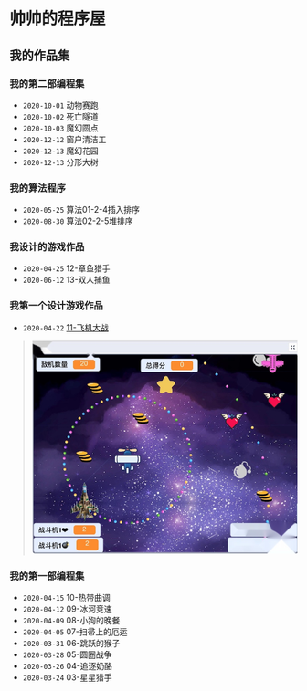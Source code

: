 # 帅帅的程序屋

## 我的作品集
### 我的第二部编程集
* `2020-10-01` 动物赛跑
* `2020-10-02` 死亡隧道
* `2020-10-03` 魔幻圆点
* `2020-12-12` 窗户清洁工
* `2020-12-13` 魔幻花园
* `2020-12-13` 分形大树

### 我的算法程序
* `2020-05-25` 算法01-2-4插入排序
* `2020-08-30` 算法02-2-5堆排序

### 我设计的游戏作品
* `2020-04-25` 12-章鱼猎手
* `2020-06-12` 13-双人捕鱼

### 我第一个设计游戏作品
* `2020-04-22` [11-飞机大战](https://v.youku.com/v_show/id_XNTA5NTIwODY3Ng==.html)
> ![](https://github.com/yuchen227/scratch/blob/main/%E4%BD%9C%E5%93%81%E5%B1%95%E7%A4%BA/%E9%A3%9E%E6%9C%BA%E5%A4%A7%E6%88%98.jpg)

### 我的第一部编程集
* `2020-04-15` 10-热带曲调
* `2020-04-12` 09-冰河竞速
* `2020-04-09` 08-小狗的晚餐
* `2020-04-05` 07-扫帚上的厄运
* `2020-03-31` 06-跳跃的猴子
* `2020-03-28` 05-圆圈战争
* `2020-03-26` 04-追逐奶酪
* `2020-03-24` 03-星星猎手